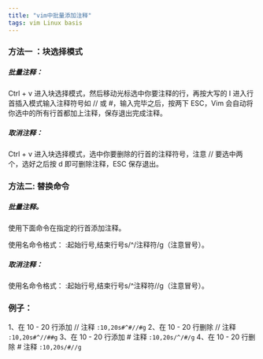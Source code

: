 ```yaml
---
title: "vim中批量添加注释"
tags: vim Linux basis 
---
```




### 方法一 ：块选择模式

##### 批量注释：

Ctrl + v 进入块选择模式，然后移动光标选中你要注释的行，再按大写的 I 进入行首插入模式输入注释符号如 // 或 #，输入完毕之后，按两下 ESC，Vim 会自动将你选中的所有行首都加上注释，保存退出完成注释。

##### 取消注释：

Ctrl + v 进入块选择模式，选中你要删除的行首的注释符号，注意 // 要选中两个，选好之后按 d 即可删除注释，ESC 保存退出。

### 方法二: 替换命令

##### 批量注释。

使用下面命令在指定的行首添加注释。

使用名命令格式： :起始行号,结束行号s/^/注释符/g（注意冒号）。

##### 取消注释：

使用名命令格式： :起始行号,结束行号s/^注释符//g（注意冒号）。

### 例子：

1、在 10 - 20 行添加 // 注释
`:10,20s#^#//#g`
2、在 10 - 20 行删除 // 注释
`:10,20s#^//##g`
3、在 10 - 20 行添加 # 注释
`:10,20s/^/#/g`
4、在 10 - 20 行删除 # 注释
`:10,20s/#//g`
